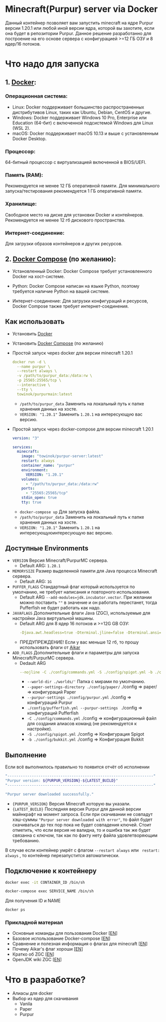 # Minecraft(Purpur) server via Docker
Данный контейнер позволяет вам запустить minecraft на ядре Purpur версии 1.20.1 или любой иной версии ядра, которой вы захотите, если она будет в репозитории Purpur. Данное решение разработанно для построение на его основе сервера с конфигурацией >=12 ГБ ОЗУ и 8 ядер/16 потоков.

# Что надо для запуска

## 1. [Docker](https://docs.docker.com/engine/install/):
### Операционная система:
- Linux: Docker поддерживает большинство распространенных дистрибутивов Linux, таких как Ubuntu, Debian, CentOS и другие.
- Windows: Docker поддерживает Windows 10 Pro, Enterprise или Education (64-бит) с включенной подсистемой Windows для Linux (WSL 2).
- macOS: Docker поддерживает macOS 10.13 и выше с установленным Docker Desktop.

### Процессор:
64-битный процессор с виртуализацией включенной в BIOS/UEFI.

### Память (RAM):
Рекомендуется не менее 12 ГБ оперативной памяти.
Для минимального запуска/тестирования рекомендуется 1 ГБ оперативной памяти.

### Хранилище:
Свободное место на диске для установки Docker и контейнеров.
Рекомендуется не менее 12 гб дискового пространства.

### Интернет-соединение:
Для загрузки образов контейнеров и других ресурсов.

## 2. [Docker Compose](https://docs.docker.com/compose/install/) (по желанию):
- Установленный Docker: Docker Compose требует установленного Docker на хост-системе.
- Python: Docker Compose написан на языке Python, поэтому требуется наличие Python на вашей системе.

- Интернет-соединение: Для загрузки конфигураций и ресурсов, Docker Compose также требует интернет-соединения.

## Как использовать

- Установить [Docker](https://docs.docker.com/engine/install/)
- Установить [Docker Compose](https://docs.docker.com/compose/install/) (по желанию)

- Простой запуск через docker для версии minecraft 1.20.1
  ```yml
  docker run -d \
    --name purpur \
    --restart always \
    -v /path/to/purpur_data:/data:rw \
    -p 25565:25565/tcp \
    --interactive \
    --tty \
    towinok/purpurmain:latest
  ```
    - ```/path/to/purpur_data``` Заменить на локальный путь к папке хранения данных на хосте.
    - ```VERSION: "1.20.1"``` Заменить ```1.20.1``` на интересующую вас версию.

- Простой запуск через docker-compose для версии minecraft 1.20.1
  ```yml
  version: "3"
  
  services:
    minecraft:
      image: "towinok/purpur-server:latest"
      restart: always
      container_name: "purpur"
      environment:
        VERSION: "1.20.1"
      volumes:
        - "/path/to/purpur_data:/data:rw"
      ports:
        - "25565:25565/tcp"
      stdin_open: true
      tty: true
  ```
    - ```docker-compose up``` Для запуска файла.
    - ```/path/to/purpur_data``` Заменить на локальный путь к папке хранения данных на хосте.
    - ```VERSION: "1.20.1"``` Заменить ```1.20.1``` на интересующуюинтересующую вас версию.
## Доступные Environments
- ```VERSION``` Версия Minecraft/PurpurMC сервера.
  - Default ARG: ```1.20.1```
- ```MEMORYSIZE``` Размер выделенной памяти для Java процесса Minecraft сервера.
  - Default ARG: ```1G```
- ```PUFFER_FLAGS``` Стандартный флаг который используется по умолчанию, не требует написания и повторного использования.
  - Default ARG ```--add-modules=jdk.incubator.vector```. При желании можно поставить ```""``` в значение и он работать перестанет, тогда Pufferfish не будет работать как надо.
- ```JAVAFLAGS``` Дополнительные флаги Java (ZGC), используемые для настройки Java виртуальной машины.
  - Default ARG для 8 ядер 16 потоков и >=12G GB ОЗУ:
    ```yml 
    -Djava.awt.headless=true -Dterminal.jline=false -Dterminal.ansi=true -XX:+UseZGC -XX:MaxGCPauseMillis=16 -XX:ActiveProcessorCount=8 -XX:+UseNUMA -XX:+AlwaysPreTouch -XX:+UseStringDeduplication -XX:+ParallelRefProcEnabled XX:+PerfDisableSharedMem -XX:InitiatingHeapOccupancyPercent=20 -Dcom.mojang.eula.agree=true
    ```
  - ПРЕДУПРЕЖДЕНИЕ! Если у вас меньше 12 гб, то прошу использовать флаги от [Aikar](https://flags.sh)
- ```ADD_FLAGS``` Дополнительные флаги и параметры для запуска Minecraft/PurpurMC сервера.
  - Dedault ARG
      ```yml
     --nojline -C ./config/commands.yml -S ./config/spigot.yml -b ./config/bukkit.yml -c ./config/server.properties --pufferfish-settings ./config/pufferfish.yml --purpur-settings ./config/purpur.yml --paper-settings-directory ./config/paper/  -d "yyyy-MM-dd HH:mm:ss" --world-dir ./worlds/
    ```
    - ```--world-dir ./worlds/'``` Папка с мирами по умолчанию.
    - ```--paper-settings-directory ./config/paper/``` ./config => paper/ => конфигураций Paper
    - ```--purpur-settings ./config/purpur.yml``` ./config => конфигураций Purpur
    - ```./config/pufferfish.yml --purpur-settings ``` ./config => конфигураций Pufferfish
    - ```-C ./config/commands.yml``` ./config => конфигурационный файл для создания алиасов команд (не рекомендуется к настройке).
    - ```-S ./config/spigot.yml``` ./config => Конфигурация Spigot
    - ```-b ./config/bukkit.yml``` ./config => Конфигурация Bukkit

## Выполнение
Если всё выполнилось правильно то появится отчёт об исполнении
```bash
"------------------------------------------------------------------"
"Purpur version: ${PURPUR_VERSION}-${LATEST_BUILD}"
"------------------------------------------------------------------"

"Purpur server downloaded successfully."
```
  - ```{PURPUR_VERSION}``` Версия Minecraft которую вы указали.
  - ```{LATEST_BUILD}``` Последняя версия Purpur для данной версии майнкрафт на момент запроса.
Если при скачивании не совпадут хэш-суммы ```"Purpur server downloaded with error"```, то файл будет скачиваться до тех пор пока не будет совпадения ключей.
Стоит отметить, что если версия не валидна, то и ошибка так же будет связанна с ключом, так как по факту нету файла удовлетворяющим требованию.

В случае если контейнер умрёт с флагом ```--restart always``` или ``` restart: always``` , то контейнер перезапустится автоматически.

## Подключение к контейнеру
```bash
docker exec -it CONTAINER_ID /bin/sh
```
```bash
docker-compose exec SERVICE_NAME /bin/sh
```
Для получения ID и NAME
```bash
docker ps
```
### Прикладной материал
- Основные команды для пользования Docker [[EN](https://docs.docker.com/engine/reference/commandline/cli/)]
- Базовое использование Docker-compose [[EN](https://docs.docker.com/compose/reference/)]
- Сравнение и полезная информация о флагах для minecraft [[EN](https://github.com/brucethemoose/Minecraft-Performance-Flags-Benchmarks)]
- Почему Aikar's флаг хороши [[EN](https://docs.papermc.io/paper/aikars-flags)]
- Кратко об ZGC [[EN](https://github.com/1ByteBit/ZGC-For-Minecraft)]
- OpenJDK wiki ZGC [[EN](https://wiki.openjdk.org/display/zgc/Main)]
# Что в разработке?
- Алиасы для docker
- Выбор из ядер для скачивания
  - Vanila
  - Paper
  - Purpur
    
